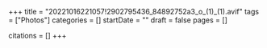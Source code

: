 +++
title = "20221016221057!2902795436_84892752a3_o_(1)_(1).avif"
tags = ["Photos"]
categories = []
startDate = ""
draft = false
pages = []

citations = []
+++

